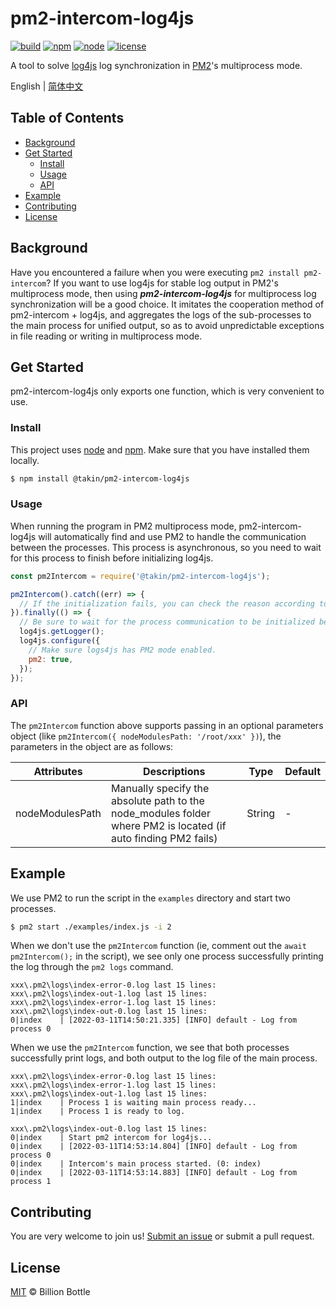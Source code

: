 # pm2-intercom-log4js

[![build](https://img.shields.io/github/workflow/status/BillionBottle/pm2-intercom-log4js/Build%20And%20Publish)](https://github.com/BillionBottle/pm2-intercom-log4js)
[![npm](https://img.shields.io/npm/v/@takin/pm2-intercom-log4js)](https://www.npmjs.com/package/@takin/pm2-intercom-log4js)
[![node](https://img.shields.io/node/v/@takin/pm2-intercom-log4js)](https://www.npmjs.com/package/@takin/pm2-intercom-log4js)
[![license](https://img.shields.io/github/license/BillionBottle/pm2-intercom-log4js)](https://github.com/BillionBottle/pm2-intercom-log4js)

A tool to solve [log4js](https://github.com/log4js-node/log4js-node) log synchronization in <a href="https://github.com/Unitech/pm2" title="PM2">PM2</a>'s multiprocess mode.

English | [简体中文](README.zh-CN.md)

## Table of Contents

- [Background](#background)
- [Get Started](#get-started)
  - [Install](#install)
  - [Usage](#usage)
  - [API](#api)
- [Example](#example)
- [Contributing](#contributing)
- [License](#license)

## Background

Have you encountered a failure when you were executing `pm2 install pm2-intercom`? If you want to use log4js for stable log output in PM2's multiprocess mode, then using ***pm2-intercom-log4js*** for multiprocess log synchronization will be a good choice. It imitates the cooperation method of pm2-intercom + log4js, and aggregates the logs of the sub-processes to the main process for unified output, so as to avoid unpredictable exceptions in file reading or writing in multiprocess mode.

## Get Started

pm2-intercom-log4js only exports one function, which is very convenient to use.

### Install

This project uses [node](http://nodejs.org) and [npm](https://npmjs.com). Make sure that you have installed them locally.

```sh
$ npm install @takin/pm2-intercom-log4js
```

### Usage

When running the program in PM2 multiprocess mode, pm2-intercom-log4js will automatically find and use PM2 to handle the communication between the processes. This process is asynchronous, so you need to wait for this process to finish before initializing log4js.

```javascript
const pm2Intercom = require('@takin/pm2-intercom-log4js');

pm2Intercom().catch((err) => {
  // If the initialization fails, you can check the reason according to the error log. If it still cannot be solved, you can submit an issue.
}).finally(() => {
  // Be sure to wait for the process communication to be initialized before initializing log4js.
  log4js.getLogger();
  log4js.configure({
    // Make sure logs4js has PM2 mode enabled.
    pm2: true,
  });
});
```

### API

The `pm2Intercom` function above supports passing in an optional parameters object (like `pm2Intercom({ nodeModulesPath: '/root/xxx' })`), the parameters in the object are as follows:

| Attributes            | Descriptions                                                         | Type   | Default |
| --------------- | ------------------------------------------------------------ | ------ | ------ |
| nodeModulesPath | Manually specify the absolute path to the node_modules folder where PM2 is located (if auto finding PM2 fails) | String | -      |

## Example

We use PM2 to run the script in the `examples` directory and start two processes.

```sh
$ pm2 start ./examples/index.js -i 2
```

When we don't use the `pm2Intercom` function (ie, comment out the `await pm2Intercom();` in the script), we see only one process successfully printing the log through the `pm2 logs` command.

```
xxx\.pm2\logs\index-error-0.log last 15 lines:
xxx\.pm2\logs\index-out-1.log last 15 lines:
xxx\.pm2\logs\index-error-1.log last 15 lines:
xxx\.pm2\logs\index-out-0.log last 15 lines:
0|index    | [2022-03-11T14:50:21.335] [INFO] default - Log from process 0
```

When we use the `pm2Intercom` function, we see that both processes successfully print logs, and both output to the log file of the main process.

```
xxx\.pm2\logs\index-error-0.log last 15 lines:
xxx\.pm2\logs\index-error-1.log last 15 lines:
xxx\.pm2\logs\index-out-1.log last 15 lines:
1|index    | Process 1 is waiting main process ready...
1|index    | Process 1 is ready to log.

xxx\.pm2\logs\index-out-0.log last 15 lines:
0|index    | Start pm2 intercom for log4js...
0|index    | [2022-03-11T14:53:14.804] [INFO] default - Log from process 0
0|index    | Intercom's main process started. (0: index)
0|index    | [2022-03-11T14:53:14.883] [INFO] default - Log from process 1
```

## Contributing

You are very welcome to join us! [Submit an issue](https://github.com/BillionBottle/pm2-intercom-log4js/issues/new) or submit a pull request.

## License

[MIT](LICENSE) © Billion Bottle
